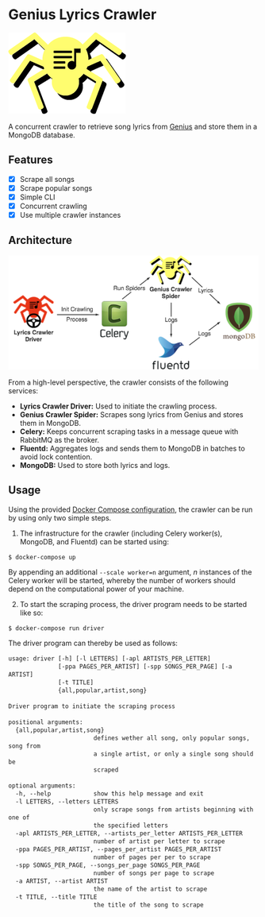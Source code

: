 # Genius Lyrics Crawler

![temporary logo image](./temporary_logo.png)

A concurrent crawler to retrieve song lyrics from [Genius](http://genius.com) and store them in a MongoDB database.

## Features
- [x] Scrape all songs
- [x] Scrape popular songs
- [x] Simple CLI
- [x] Concurrent crawling
- [x] Use multiple crawler instances

## Architecture

![crawler architecture iamge](./crawler_architecture.png)

From a high-level perspective, the crawler consists of the following services:
- **Lyrics Crawler Driver:** Used to initiate the crawling process.
- **Genius Crawler Spider:** Scrapes song lyrics from Genius and stores them in MongoDB.
- **Celery:** Keeps concurrent scraping tasks in a message queue with RabbitMQ as the broker.
- **Fluentd:** Aggregates logs and sends them to MongoDB in batches to avoid lock contention.
- **MongoDB:** Used to store both lyrics and logs.

## Usage
Using the provided [Docker Compose configuration](docker-compose.yml), the crawler can be run by using only two simple steps.

1. The infrastructure for the crawler (including Celery worker(s), MongoDB, and Fluentd) can be started using:
```
$ docker-compose up
```
By appending an additional `--scale worker=n` argument, _n_ instances of the Celery worker will be started, whereby the number of workers should depend on the computational power of your machine.

2. To start the scraping process, the driver program needs to be started like so:
```
$ docker-compose run driver
```
The driver program can thereby be used as follows:
```
usage: driver [-h] [-l LETTERS] [-apl ARTISTS_PER_LETTER]
              [-ppa PAGES_PER_ARTIST] [-spp SONGS_PER_PAGE] [-a ARTIST]
              [-t TITLE]
              {all,popular,artist,song}

Driver program to initiate the scraping process

positional arguments:
  {all,popular,artist,song}
                        defines wether all song, only popular songs, song from
                        a single artist, or only a single song should be
                        scraped

optional arguments:
  -h, --help            show this help message and exit
  -l LETTERS, --letters LETTERS
                        only scrape songs from artists beginning with one of
                        the specified letters
  -apl ARTISTS_PER_LETTER, --artists_per_letter ARTISTS_PER_LETTER
                        number of artist per letter to scrape
  -ppa PAGES_PER_ARTIST, --pages_per_artist PAGES_PER_ARTIST
                        number of pages per per to scrape
  -spp SONGS_PER_PAGE, --songs_per_page SONGS_PER_PAGE
                        number of songs per page to scrape
  -a ARTIST, --artist ARTIST
                        the name of the artist to scrape
  -t TITLE, --title TITLE
                        the title of the song to scrape
```
